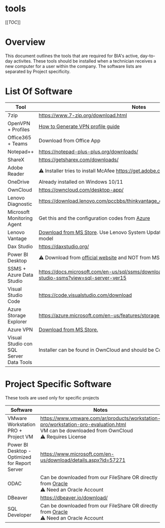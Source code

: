 # tools

[[_TOC_]]
# Overview

This document outlines the tools that are required for BIA's active, day-to-day activites. These tools should be installed when a technician receives a new computer for a user within the company. The software lists are separated by Project specificity. 

# List Of Software

| Tool | Notes | IT | DA | DMO | KS | RRHH | COM | ADM 
|--|--|--|--|--|--|--|--|--|
| 7zip | https://www.7-zip.org/download.html | ✔ | ✔ | ✔ | ✔ | ✔ | ✔ | ✔ |
| OpenVPN + Profiles | [How to Generate VPN profile guide]() | ✔ | ✔ | ✔ | ✔ | ✔ | ✔ | ✔ |
| Office365 + Teams | Download from Office App | ✔ | ✔ | ✔ | ✔ | ✔ | ✔ | ✔ |
| Notepad++ | https://notepad-plus-plus.org/downloads/ | ✔ | ✔ | ✔ | ✔ | ✔ | ✔ | ✔ |
| ShareX | https://getsharex.com/downloads/ | ✔ | ✔ | ✔ | ✔ | ✔ | ✔ | ✔ |
| Adobe Reader | ⚠ Installer tries to install McAfee https://get.adobe.com/reader/ | ✔ | ✔ | ✔ | ✔ | ✔ | ✔ | ✔ |
| OneDrive | Already installed on Windows 10/11 | ✔ | ✔ | ✔ | ✔ | ✔ | ✔ | ✔ |
| OwnCloud | https://owncloud.com/desktop-app/ | ✔ | ✔ | ✔ | ✔ | ✔ | ✔ | ✔ |
| Lenovo Diagnostic | https://download.lenovo.com/pccbbs/thinkvantage_en/ldiag_4.42.0_windows_x64.exe | ✔ | ✔ | ✔ | ✔ | ✔ | ✔ | ✔ |
| Microsoft Monitoring Agent | Get this and the configuration codes from [Azure](https://portal.azure.com/#@biapplications.com.ar/resource/subscriptions/c9b72216-8001-451f-87d9-c1063460b6ae/resourceGroups/IT/providers/Microsoft.OperationalInsights/workspaces/Workspace-abbb316a-45c3-4bfe-8f2a-7fa20979474f-EUS/Overview) | ✔ | ✔ | ✔ | ✔ | ✔ | ✔ | ✔ |
| Lenovo Vantage | [Download from MS Store](https://www.microsoft.com/en-us/p/lenovo-vantage/9wzdncrfj4mv#activetab=pivot:overviewtab). Use Lenovo System Update instead if laptop is an older model | ✔ | ✔ | ✔ | ✔ | ✔ | ✔ | ✔ |
| Dax Studio | https://daxstudio.org/ | ✔ | ✔ | ❌ | ❌ |❌| ❌ | ❌ |
| Power BI Desktop | ⚠ Download from [official website](https://www.microsoft.com/en-us/download/details.aspx?id=58494) and NOT from MS Store. | ✔ | ✔ | ✔ | ✔ | ❌ | ✔ | ❌ | ❌ |
| SSMS + Azure Data Studio | https://docs.microsoft.com/en-us/sql/ssms/download-sql-server-management-studio-ssms?view=sql-server-ver15 | ✔ | ✔ | ❌ | ✔ | ❌ | ❌ | ❌ |
| Visual Studio Code | https://code.visualstudio.com/download | ✔ | ✔ | ✔ | ✔ | ❌ | ❌ | ❌ |
| Azure Storage Explorer | https://azure.microsoft.com/en-us/features/storage-explorer/ | ✔ | ✔ | ❌ | ✔ | ❌ | ❌ | ❌ |
| Azure VPN | [Download from MS Store.](https://www.microsoft.com/en-us/p/azure-vpn-client/9np355qt2sqb?activetab=pivot:overviewtab) | ✔ | ✔ | ✔ | ✔ | ❌ | ❌ | ❌ |
| Visual Studio con SQL Server Data Tools | Installer can be found in OwnCloud and should be Community edition | ✔ | ✔ | ✔ | ✔ | ❌ | ❌ | ❌ |

# Project Specific Software
These tools are used only for specific projects 

| Software | Notes | Project |
|--|--|--|
| VMware Workstation PRO + Project VM | https://www.vmware.com/ar/products/workstation-pro/workstation-pro-evaluation.html <br> VM can be downloaded from OwnCloud <br> ⚠ Requires License | TENARIS |
| Power BI Desktop - Optimized for Report Server | https://www.microsoft.com/en-us/download/details.aspx?id=57271  | TECPE |
| ODAC | Can be downloaded from our FileShare OR directly from [Oracle](https://www.oracle.com/ar/database/technologies/odac-downloads.html) <br> ⚠ Need an Oracle Account | TECPE |
| DBeaver  | https://dbeaver.io/download/ | TECPE |
| SQL Developer | Can be downloaded from our FileShare OR directly from [Oracle](https://www.oracle.com/tools/downloads/sqldev-downloads.html) <br> ⚠ Need an Oracle Account | TECPE |
